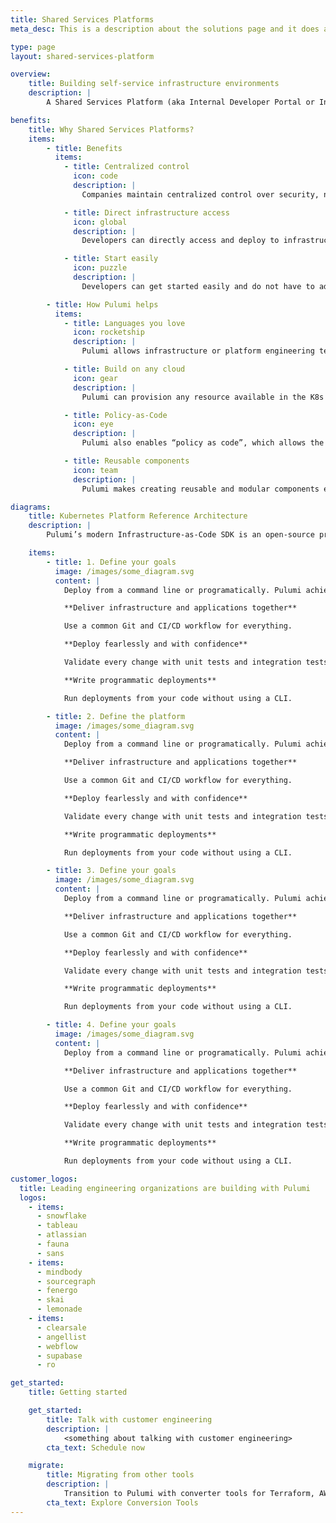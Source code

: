 ```yaml
---
title: Shared Services Platforms
meta_desc: This is a description about the solutions page and it does a good job of describing what this page is.

type: page
layout: shared-services-platform

overview:
    title: Building self-service infrastructure environments
    description: |
        A Shared Services Platform (aka Internal Developer Portal or Infrastructure Platform) is an internal company service that allows application developers to self-service infrastructure environments. SSPs are an extremely common amongst companies that have reached a certain size where they want to share common infrastructure and automate the provisioning of infrastructure for the development teams. Kubernetes (K8s) is becoming the de facto control plane for modern clouds, and it is frequently employed to power these internal platforms. The goal of a SSP is to increase developer velocity while maintaining centralized control over security, networking, compliance, and costs. Pulumi makes it easy to model and provision the SSP control plane as well as automate the provisioning of the data plane stacks.

benefits:
    title: Why Shared Services Platforms?
    items:
        - title: Benefits
          items:
            - title: Centralized control
              icon: code
              description: |
                Companies maintain centralized control over security, networking, compliance, and costs.

            - title: Direct infrastructure access
              icon: global
              description: |
                Developers can directly access and deploy to infrastructure (e.g., K8s clusters or cloud resources) without contacting operations/cluster managers

            - title: Start easily
              icon: puzzle
              description: |
                Developers can get started easily and do not have to adapt their workflows

        - title: How Pulumi helps
          items:
            - title: Languages you love
              icon: rocketship
              description: |
                Pulumi allows infrastructure or platform engineering teams to use the programming languages they already use for modeling their infrastructure. They can take advantage of all the existing testing tools, IDE plugins that are standard to their programming languages.

            - title: Build on any cloud
              icon: gear
              description: |
                Pulumi can provision any resource available in the K8s API. Pulumi supports all new resources and features in the K8s API on the same day as the release. Pulumi allows K8s users novel forms of cluster management and app workload deployments.

            - title: Policy-as-Code
              icon: eye
              description: |
                Pulumi also enables “policy as code”, which allows the platform team to enforce cost, security, and best practices across all infrastructure

            - title: Reusable components
              icon: team
              description: |
                Pulumi makes creating reusable and modular components easy which allows repeatable infrastructure building blocks to be templatized and easily reused.

diagrams:
    title: Kubernetes Platform Reference Architecture
    description: |
        Pulumi’s modern Infrastructure-as-Code SDK is an open-source project that’s supported by an active and enthusiastic community. We welcome feedback and contributions from anyone.

    items:
        - title: 1. Define your goals
          image: /images/some_diagram.svg
          content: |
            Deploy from a command line or programatically. Pulumi achieves your infrastructure’s desired state by creating, updating, or deleting cloud resources.

            **Deliver infrastructure and applications together**

            Use a common Git and CI/CD workflow for everything.

            **Deploy fearlessly and with confidence**

            Validate every change with unit tests and integration tests.

            **Write programmatic deployments**

            Run deployments from your code without using a CLI.

        - title: 2. Define the platform
          image: /images/some_diagram.svg
          content: |
            Deploy from a command line or programatically. Pulumi achieves your infrastructure’s desired state by creating, updating, or deleting cloud resources.

            **Deliver infrastructure and applications together**

            Use a common Git and CI/CD workflow for everything.

            **Deploy fearlessly and with confidence**

            Validate every change with unit tests and integration tests.

            **Write programmatic deployments**

            Run deployments from your code without using a CLI.

        - title: 3. Define your goals
          image: /images/some_diagram.svg
          content: |
            Deploy from a command line or programatically. Pulumi achieves your infrastructure’s desired state by creating, updating, or deleting cloud resources.

            **Deliver infrastructure and applications together**

            Use a common Git and CI/CD workflow for everything.

            **Deploy fearlessly and with confidence**

            Validate every change with unit tests and integration tests.

            **Write programmatic deployments**

            Run deployments from your code without using a CLI.

        - title: 4. Define your goals
          image: /images/some_diagram.svg
          content: |
            Deploy from a command line or programatically. Pulumi achieves your infrastructure’s desired state by creating, updating, or deleting cloud resources.

            **Deliver infrastructure and applications together**

            Use a common Git and CI/CD workflow for everything.

            **Deploy fearlessly and with confidence**

            Validate every change with unit tests and integration tests.

            **Write programmatic deployments**

            Run deployments from your code without using a CLI.

customer_logos:
  title: Leading engineering organizations are building with Pulumi
  logos:
    - items:
      - snowflake
      - tableau
      - atlassian
      - fauna
      - sans
    - items:
      - mindbody
      - sourcegraph
      - fenergo
      - skai
      - lemonade
    - items:
      - clearsale
      - angellist
      - webflow
      - supabase
      - ro

get_started:
    title: Getting started

    get_started:
        title: Talk with customer engineering
        description: |
            <something about talking with customer engineering>
        cta_text: Schedule now

    migrate:
        title: Migrating from other tools
        description: |
            Transition to Pulumi with converter tools for Terraform, AWS CloudFormation, Azure Resource Manager, and Kubernetes.
        cta_text: Explore Conversion Tools
---
```

